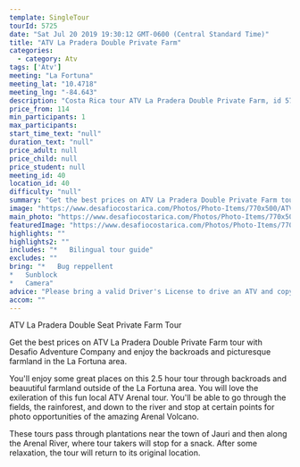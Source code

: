 ```yaml
---
template: SingleTour
tourId: 5725
date: "Sat Jul 20 2019 19:30:12 GMT-0600 (Central Standard Time)"
title: "ATV La Pradera Double Private Farm"
categories: 
  - category: Atv
tags: ['Atv']
meeting: "La Fortuna"
meeting_lat: "10.4718"
meeting_lng: "-84.643"
description: "Costa Rica tour ATV La Pradera Double Private Farm, id 5725"
price_from: 114
min_participants: 1
max_participants: 
start_time_text: "null"
duration_text: "null"
price_adult: null
price_child: null
price_student: null
meeting_id: 40
location_id: 40
difficulty: "null"
summary: "Get the best prices on ATV La Pradera Double Private Farm tour with Desafio Adventure Company and enjoy the backroads and picturesque farmland in the La Fortuna area."
image: "https://www.desafiocostarica.com/Photos/Photo-Items/770x500/ATV-La-Pradera-Double-Private-Farm-1482529452.jpg"
main_photo: "https://www.desafiocostarica.com/Photos/Photo-Items/770x500/ATV-La-Pradera-Double-Private-Farm-1482529452.jpg"
featuredImage: "https://www.desafiocostarica.com/Photos/Photo-Items/770x500/ATV-La-Pradera-Double-Private-Farm-1482529452.jpg"
highlights: ""
highlights2: ""
includes: "*   Bilingual tour guide"
excludes: ""
bring: "*   Bug reppellent
*   Sunblock
*   Camera"
advice: "Please bring a valid Driver's License to drive an ATV and copy of your Travel Insurance.Tours leave at 7:30 AM, 11:00 AM and 2:30 PM. The tour lasts 2.5 hours .The tour includes transportation to and from your hotel, a bilingual guide, drinks, and snacks."
accom: ""
---
```

ATV La Pradera Double Seat Private Farm Tour

Get the best prices on ATV La Pradera Double Private Farm tour with Desafio Adventure Company and enjoy the backroads and picturesque farmland in the La Fortuna area.

You'll enjoy some great places on this 2.5 hour tour through backroads and beauutiful farmland outside of the La Fortuna area. You will love the exileration of this fun local ATV Arenal tour. You'll be able to go through the fields, the rainforest, and down to the river and stop at certain points for photo opportunities of the amazing Arenal Volcano.

These tours pass through plantations near the town of Jauri and then along the Arenal River, where tour takers will stop for a snack. After some relaxation, the tour will return to its original location.